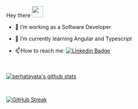Hey there   <img src="https://media.giphy.com/media/hvRJCLFzcasrR4ia7z/giphy.gif" width="30px"/>

- :telescope: I’m working as a Software Developer

- 🌱 I’m currently learning Angular and Typescript

- :mailbox:How to reach me: [![Linkedin Badge](https://img.shields.io/badge/-serhatayata1-blue?style=flat&logo=Linkedin&logoColor=white)](https://tr.linkedin.com/in/serhatayata1)

<br>

[![serhatayata's github stats](https://github-readme-stats.vercel.app/api/pin/?username=serhatayata&theme=dark&show_icons=true&theme=radical)](https://github.com/serhatayata)

<br>

[![GitHub Streak](http://github-readme-streak-stats.herokuapp.com?user=serhatayata&theme=dark&background=000000)](https://git.io/streak-stats)

